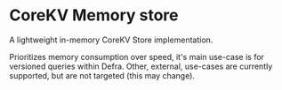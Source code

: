 # CoreKV Memory store

A lightweight in-memory CoreKV Store implementation.

Prioritizes memory consumption over speed, it's main use-case is for versioned queries within Defra. Other, external, use-cases are currently supported, but are not targeted (this may change).
